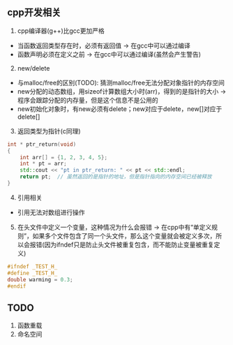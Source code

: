 ## cpp开发相关
1. cpp编译器(g++)比gcc更加严格
- 当函数返回类型存在时，必须有返回值 -> 在gcc中可以通过编译
- 函数声明必须在定义之前 -> 在gcc中可以通过编译(虽然会产生警告)
2. new/delete
- 与malloc/free的区别(TODO): 猜测malloc/free无法分配对象指针的内存空间
- new分配的动态数组，用sizeof计算数组大小时(arr)，得到的是指针的大小 -> 程序会跟踪分配的内存量，但是这个信息不是公用的
- new初始化对象时，有new必须有delete；new对应于delete，new[]对应于delete[]
3. 返回类型为指针(c同理)
```cpp
int * ptr_return(void)
{
    int arr[] = {1, 2, 3, 4, 5}; 
    int * pt = arr;
    std::cout << "pt in ptr_return: " << pt << std::endl;
    return pt;  // 虽然返回的是指针的地址，但是指针指向的内存空间已经被释放
}
```
4. 引用相关
- 引用无法对数组进行操作
5. 在头文件中定义一个变量，这种情况为什么会报错 -> 在cpp中有“单定义规则”，如果多个文件包含了同一个头文件，那么这个变量就会被定义多次，所以会报错(因为ifndef只是防止头文件被重复包含，而不能防止变量被重复定义)
```cpp
#ifndef _TEST_H_
#define _TEST_H_
double warming = 0.3;
#endif
```


## TODO
1. 函数重载
2. 命名空间